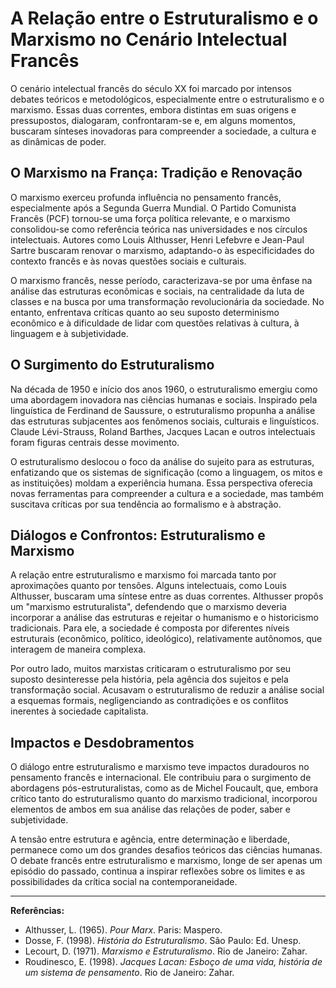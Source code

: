 # A Relação entre o Estruturalismo e o Marxismo no Cenário Intelectual Francês

O cenário intelectual francês do século XX foi marcado por intensos debates teóricos e metodológicos, especialmente entre o estruturalismo e o marxismo. Essas duas correntes, embora distintas em suas origens e pressupostos, dialogaram, confrontaram-se e, em alguns momentos, buscaram sínteses inovadoras para compreender a sociedade, a cultura e as dinâmicas de poder.

## O Marxismo na França: Tradição e Renovação

O marxismo exerceu profunda influência no pensamento francês, especialmente após a Segunda Guerra Mundial. O Partido Comunista Francês (PCF) tornou-se uma força política relevante, e o marxismo consolidou-se como referência teórica nas universidades e nos círculos intelectuais. Autores como Louis Althusser, Henri Lefebvre e Jean-Paul Sartre buscaram renovar o marxismo, adaptando-o às especificidades do contexto francês e às novas questões sociais e culturais.

O marxismo francês, nesse período, caracterizava-se por uma ênfase na análise das estruturas econômicas e sociais, na centralidade da luta de classes e na busca por uma transformação revolucionária da sociedade. No entanto, enfrentava críticas quanto ao seu suposto determinismo econômico e à dificuldade de lidar com questões relativas à cultura, à linguagem e à subjetividade.

## O Surgimento do Estruturalismo

Na década de 1950 e início dos anos 1960, o estruturalismo emergiu como uma abordagem inovadora nas ciências humanas e sociais. Inspirado pela linguística de Ferdinand de Saussure, o estruturalismo propunha a análise das estruturas subjacentes aos fenômenos sociais, culturais e linguísticos. Claude Lévi-Strauss, Roland Barthes, Jacques Lacan e outros intelectuais foram figuras centrais desse movimento.

O estruturalismo deslocou o foco da análise do sujeito para as estruturas, enfatizando que os sistemas de significação (como a linguagem, os mitos e as instituições) moldam a experiência humana. Essa perspectiva oferecia novas ferramentas para compreender a cultura e a sociedade, mas também suscitava críticas por sua tendência ao formalismo e à abstração.

## Diálogos e Confrontos: Estruturalismo e Marxismo

A relação entre estruturalismo e marxismo foi marcada tanto por aproximações quanto por tensões. Alguns intelectuais, como Louis Althusser, buscaram uma síntese entre as duas correntes. Althusser propôs um "marxismo estruturalista", defendendo que o marxismo deveria incorporar a análise das estruturas e rejeitar o humanismo e o historicismo tradicionais. Para ele, a sociedade é composta por diferentes níveis estruturais (econômico, político, ideológico), relativamente autônomos, que interagem de maneira complexa.

Por outro lado, muitos marxistas criticaram o estruturalismo por seu suposto desinteresse pela história, pela agência dos sujeitos e pela transformação social. Acusavam o estruturalismo de reduzir a análise social a esquemas formais, negligenciando as contradições e os conflitos inerentes à sociedade capitalista.

## Impactos e Desdobramentos

O diálogo entre estruturalismo e marxismo teve impactos duradouros no pensamento francês e internacional. Ele contribuiu para o surgimento de abordagens pós-estruturalistas, como as de Michel Foucault, que, embora crítico tanto do estruturalismo quanto do marxismo tradicional, incorporou elementos de ambos em sua análise das relações de poder, saber e subjetividade.

A tensão entre estrutura e agência, entre determinação e liberdade, permanece como um dos grandes desafios teóricos das ciências humanas. O debate francês entre estruturalismo e marxismo, longe de ser apenas um episódio do passado, continua a inspirar reflexões sobre os limites e as possibilidades da crítica social na contemporaneidade.

---

**Referências:**

- Althusser, L. (1965). *Pour Marx*. Paris: Maspero.
- Dosse, F. (1998). *História do Estruturalismo*. São Paulo: Ed. Unesp.
- Lecourt, D. (1971). *Marxismo e Estruturalismo*. Rio de Janeiro: Zahar.
- Roudinesco, E. (1998). *Jacques Lacan: Esboço de uma vida, história de um sistema de pensamento*. Rio de Janeiro: Zahar.